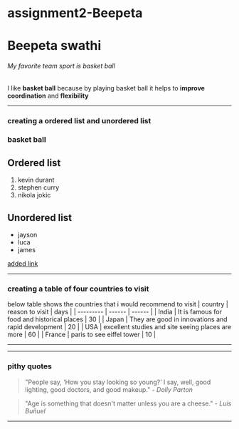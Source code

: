 # assignment2-Beepeta
# Beepeta swathi
###### My favorite team sport is basket ball
I like **basket ball** because by playing basket ball it helps to **improve** **coordination** and **flexibility**

---

### creating a ordered list and unordered list
### basket ball
## Ordered list
1. kevin durant
2. stephen curry
3. nikola jokic

## Unordered list
* jayson
* luca
* james

[added link](AboutMe.md)

---

### creating a table of four countries to visit
below table shows the countries that i would recommend to visit
| country | reason to visit | days |
| --------- | ------ | ------ |
| India | It is famous for food and historical places | 30 |
| Japan | They are good in innovations and rapid development | 20 |
| USA | excellent studies and site seeing places are more | 60 |
| France | paris to see eiffel tower | 10 |

---

---

### pithy quotes

 > "People say, ‘How you stay looking so young?’ I say, well, good lighting, good doctors, and good makeup." - *Dolly Parton*

  > "Age is something that doesn't matter unless you are a cheese." - *Luis Buñuel*

  ---